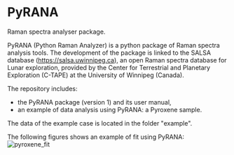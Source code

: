 # PyRANA
Raman spectra analyser package.

PyRANA (Python Raman Analyzer) is a python package of Raman spectra analysis tools. The development of the package is linked to the SALSA database (https://salsa.uwinnipeg.ca), an open Raman spectra database for Lunar exploration, provided by the Center for Terrestrial and Planetary Exploration (C-TAPE) at the University of Winnipeg (Canada).

The repository includes: 
- the PyRANA package (version 1) and its user manual,
- an example of data analysis using PyRANA: a Pyroxene sample.

The data of the example case is located in the folder "example".

The following figures shows an example of fit using PyRANA:
![pyroxene_fit](https://user-images.githubusercontent.com/57091666/160690154-ef2a6981-48e0-4713-9990-a7e10ca12d1d.png)
